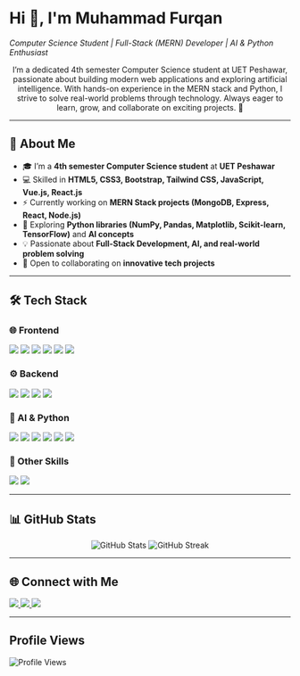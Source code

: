 <!-- Profile Header -->
<!--
**furqan934/furqan934** is a ✨ _special_ ✨ repository because its `README.md` (this file) appears on your GitHub profile.

Here are some ideas to get you started:

- 🔭 I’m currently working on ...
- 🌱 I’m currently learning ...
- 👯 I’m looking to collaborate on ...
- 🤔 I’m looking for help with ...
- 💬 Ask me about ...
- 📫 How to reach me: ...
- 😄 Pronouns: ...
- ⚡ Fun fact: ...
-->
 # Hi 👋, I'm Muhammad Furqan</h1>
*Computer Science Student | Full-Stack (MERN) Developer | AI & Python Enthusiast*

<!-- Short Intro -->
<p align="center">
I’m a dedicated 4th semester Computer Science student at UET Peshawar, passionate about building modern web applications and exploring artificial intelligence.  
With hands-on experience in the MERN stack and Python, I strive to solve real-world problems through technology.  
Always eager to learn, grow, and collaborate on exciting projects. 🚀  
</p>

---

<!-- About Me -->
## 🚀 About Me
- 🎓 I’m a **4th semester Computer Science student** at **UET Peshawar**  
- 💻 Skilled in **HTML5, CSS3, Bootstrap, Tailwind CSS, JavaScript, Vue.js, React.js**  
- ⚡ Currently working on **MERN Stack projects (MongoDB, Express, React, Node.js)**  
- 🤖 Exploring **Python libraries (NumPy, Pandas, Matplotlib, Scikit-learn, TensorFlow)** and **AI concepts**  
- 💡 Passionate about **Full-Stack Development, AI, and real-world problem solving**  
- 🤝 Open to collaborating on **innovative tech projects**  

---

<!-- Tech Stack -->
## 🛠️ Tech Stack

### 🌐 Frontend
<p>
  <img src="https://img.shields.io/badge/HTML5-E34F26?style=for-the-badge&logo=html5&logoColor=white" />
  <img src="https://img.shields.io/badge/CSS3-1572B6?style=for-the-badge&logo=css3&logoColor=white" />
  <img src="https://img.shields.io/badge/Bootstrap-7952B3?style=for-the-badge&logo=bootstrap&logoColor=white" />
  <img src="https://img.shields.io/badge/Tailwind_CSS-06B6D4?style=for-the-badge&logo=tailwindcss&logoColor=white" />
  <img src="https://img.shields.io/badge/JavaScript-F7DF1E?style=for-the-badge&logo=javascript&logoColor=black" />
  <img src="https://img.shields.io/badge/React-20232A?style=for-the-badge&logo=react&logoColor=61DAFB" />
</p>

### ⚙️ Backend
<p>
  <img src="https://img.shields.io/badge/Node.js-339933?style=for-the-badge&logo=node.js&logoColor=white" />
  <img src="https://img.shields.io/badge/Express.js-000000?style=for-the-badge&logo=express&logoColor=white" />
  <img src="https://img.shields.io/badge/MongoDB-4EA94B?style=for-the-badge&logo=mongodb&logoColor=white" />
  <img src="https://img.shields.io/badge/MySQL-4479A1?style=for-the-badge&logo=mysql&logoColor=white" />
</p>

### 🤖 AI & Python
<p>
  <img src="https://img.shields.io/badge/Python-3776AB?style=for-the-badge&logo=python&logoColor=white" />
  <img src="https://img.shields.io/badge/Numpy-013243?style=for-the-badge&logo=numpy&logoColor=white" />
  <img src="https://img.shields.io/badge/Pandas-150458?style=for-the-badge&logo=pandas&logoColor=white" />
  <img src="https://img.shields.io/badge/Matplotlib-11557c?style=for-the-badge&logo=plotly&logoColor=white" />
  <img src="https://img.shields.io/badge/Scikit--Learn-F7931E?style=for-the-badge&logo=scikit-learn&logoColor=white" />
  <img src="https://img.shields.io/badge/TensorFlow-FF6F00?style=for-the-badge&logo=tensorflow&logoColor=white" />
</p>

### 🔧 Other Skills
<p>
  <img src="https://img.shields.io/badge/C++-00599C?style=for-the-badge&logo=cplusplus&logoColor=white" />
  <img src="https://img.shields.io/badge/Java-ED8B00?style=for-the-badge&logo=openjdk&logoColor=white" />
</p>

---

<!-- GitHub Stats -->
## 📊 GitHub Stats
<p align="center">
  <img src="https://github-readme-stats.vercel.app/api?username=furqan934&show_icons=true&theme=tokyonight" alt="GitHub Stats" />
 <img src="https://streak-stats.demolab.com?user=furqan934&theme=tokyonight&v=1" alt="GitHub Streak" />

</p>

---

<!-- Connect -->
## 🌐 Connect with Me
<p align="left">
  <a href="https://www.linkedin.com/in/muhammad-furqan-570997320/" target="_blank">
    <img src="https://img.shields.io/badge/LinkedIn-0077B5?style=for-the-badge&logo=linkedin&logoColor=white"/>
  </a>
  <a href="furqanmf234@gmail.com">
    <img src="https://img.shields.io/badge/Gmail-D14836?style=for-the-badge&logo=gmail&logoColor=white"/>
  </a>
  <a href="https://github.com/furqan934" target="_blank">
    <img src="https://img.shields.io/badge/GitHub-100000?style=for-the-badge&logo=github&logoColor=white"/>
  </a>
</p>

---

## Profile Views

<p align="left">
  <img src="https://komarev.com/ghpvc/?username=furqan934&color=blue" alt="Profile Views" />
</p>
